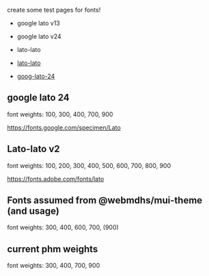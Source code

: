 create some test pages for fonts!

* google lato v13
* google lato v24
* lato-lato

* [lato-lato](https://www.latofonts.com/lato-free-fonts/)
* [goog-lato-24]()


## google lato 24

font weights: 100, 300, 400, 700, 900

https://fonts.google.com/specimen/Lato


## Lato-lato v2

font weights: 100, 200, 300, 400, 500, 600, 700, 800, 900

https://fonts.adobe.com/fonts/lato

## Fonts assumed from @webmdhs/mui-theme (and usage)

font weights: 300, 400, 600, 700, (900)


## current phm weights

font weights: 300, 400, 700, 900


